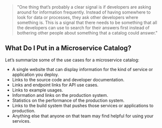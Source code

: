 
> "One thing that’s probably a clear signal is if developers are asking around for information frequently. Instead of having somewhere to look for data or processes, they ask other developers where something is. This is a signal that there needs to be something that all the developers can use to search for their answers first instead of bothering other people about something that a catalog could answer."

## What Do I Put in a Microservice Catalog?

Let’s summarize some of the use cases for a microservice catalog:

- A single website that can display information for the kind of service or application you deploy.
- Links to the source code and developer documentation.
- Links and endpoint links for API use cases.
- Links to example usages.
- Information and links on the production system.
- Statistics on the performance of the production system.
- Links to the build system that pushes those services or applications to production.
- Anything else that anyone on that team may find helpful for using your services.
